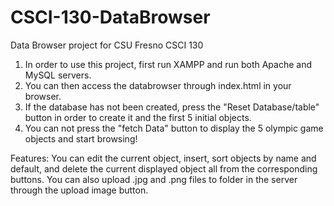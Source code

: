 # CSCI-130-DataBrowser

Data Browser project for CSU Fresno CSCI 130

1. In order to use this project, first run XAMPP and run both Apache and MySQL servers.
2. You can then access the databrowser through index.html in your browser.
3. If the database has not been created, press the "Reset Database/table" button in order to create it and the first 5 initial objects.
4. You can not press the "fetch Data" button to display the 5 olympic game objects and start browsing!

Features: You can edit the current object, insert, sort objects by name and default, and delete the current displayed object all from the corresponding buttons. You can also upload .jpg and .png files to folder in the server through the upload image button.
